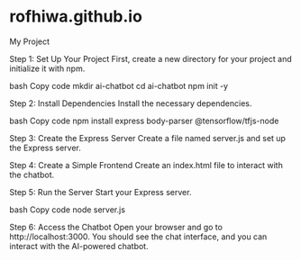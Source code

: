 # rofhiwa.github.io
My Project

Step 1: Set Up Your Project
First, create a new directory for your project and initialize it with npm.

bash
Copy code
mkdir ai-chatbot
cd ai-chatbot
npm init -y

Step 2: Install Dependencies
Install the necessary dependencies.

bash
Copy code
npm install express body-parser @tensorflow/tfjs-node

Step 3: Create the Express Server
Create a file named server.js and set up the Express server.

Step 4: Create a Simple Frontend
Create an index.html file to interact with the chatbot.

Step 5: Run the Server
Start your Express server.

bash
Copy code
node server.js

Step 6: Access the Chatbot
Open your browser and go to http://localhost:3000. You should see the chat interface, and you can interact with the AI-powered chatbot.

